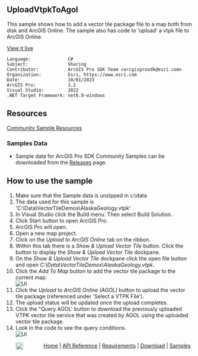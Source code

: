 ## UploadVtpkToAgol

<!-- TODO: Write a brief abstract explaining this sample -->
This sample shows how to add a vector tile package file to a map both from disk and ArcGIS Online.  The sample also has code to 'upload' a vtpk file to ArcGIS Online.    
  


<a href="https://pro.arcgis.com/en/pro-app/sdk/" target="_blank">View it live</a>

<!-- TODO: Fill this section below with metadata about this sample-->
```
Language:              C#
Subject:               Sharing
Contributor:           ArcGIS Pro SDK Team <arcgisprosdk@esri.com>
Organization:          Esri, https://www.esri.com
Date:                  10/01/2023
ArcGIS Pro:            3.2
Visual Studio:         2022
.NET Target Framework: net6.0-windows
```

## Resources

[Community Sample Resources](https://github.com/Esri/arcgis-pro-sdk-community-samples#resources)

### Samples Data

* Sample data for ArcGIS Pro SDK Community Samples can be downloaded from the [Releases](https://github.com/Esri/arcgis-pro-sdk-community-samples/releases) page.  

## How to use the sample
<!-- TODO: Explain how this sample can be used. To use images in this section, create the image file in your sample project's screenshots folder. Use relative url to link to this image using this syntax: ![My sample Image](FacePage/SampleImage.png) -->
1. Make sure that the Sample data is unzipped in c:\data
2. The data used for this sample is 'C:\Data\VectorTileDemos\AlaskaGeology.vtpk'      
3. In Visual Studio click the Build menu. Then select Build Solution.    
4. Click Start button to open ArcGIS Pro.    
5. ArcGIS Pro will open.     
6. Open a new map project.     
7. Click on the *Upload to ArcGIS Online* tab on the ribbon.    
8. Within this tab there is a *Show & Upload Vector Tile* button.  Click the button to display the *Show & Upload Vector Tile* dockpane.    
9. On the *Show & Upload Vector Tile* dockpane click the open file button and open *C:\Data\VectorTileDemos\AlaskaGeology.vtpk*.    
10. Click the *Add To Map* button to add the vector tile package to the current map.    
![UI](Screenshots/Screenshot1.png)    
11. Click the *Upload to ArcGIS Online (AGOL)* button to upload the vector tile package (referenced under 'Select a VTPK File').    
12. The upload status will be updated once the upload completes.    
13. Click the "Query AGOL' button to download the previously uploaded VTPK vector tile service that was created by AGOL using the uploaded vector tile package.    
14. Look in the code to see the query conditions.    
![UI](Screenshots/Screenshot2.png)     
  

<!-- End -->

&nbsp;&nbsp;&nbsp;&nbsp;&nbsp;&nbsp;<img src="https://esri.github.io/arcgis-pro-sdk/images/ArcGISPro.png"  alt="ArcGIS Pro SDK for Microsoft .NET Framework" height = "20" width = "20" align="top"  >
&nbsp;&nbsp;&nbsp;&nbsp;&nbsp;&nbsp;&nbsp;&nbsp;&nbsp;&nbsp;&nbsp;&nbsp;
[Home](https://github.com/Esri/arcgis-pro-sdk/wiki) | <a href="https://pro.arcgis.com/en/pro-app/latest/sdk/api-reference" target="_blank">API Reference</a> | [Requirements](https://github.com/Esri/arcgis-pro-sdk/wiki#requirements) | [Download](https://github.com/Esri/arcgis-pro-sdk/wiki#installing-arcgis-pro-sdk-for-net) | <a href="https://github.com/esri/arcgis-pro-sdk-community-samples" target="_blank">Samples</a>
